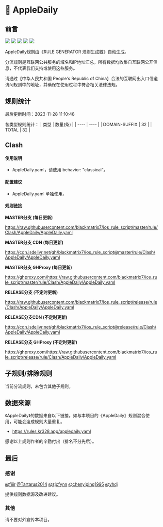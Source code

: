 # 🧸 AppleDaily

## 前言

![](https://shields.io/badge/-移除重复规则-ff69b4) ![](https://shields.io/badge/-DOMAIN与DOMAIN--SUFFIX合并-green) ![](https://shields.io/badge/-DOMAIN--SUFFIX间合并-critical) ![](https://shields.io/badge/-DOMAIN--SUFFIX与DOMAIN--KEYWORD合并-blue) ![](https://shields.io/badge/-IP--CIDR(6)合并-blueviolet) 

AppleDaily规则由《RULE GENERATOR 规则生成器》自动生成。

分流规则是互联网公共服务的域名和IP地址汇总，所有数据均收集自互联网公开信息，不代表我们支持或使用这些服务。

请通过【中华人民共和国 People's Republic of China】合法的互联网出入口信道访问规则中的地址，并确保在使用过程中符合相关法律法规。

## 规则统计

最后更新时间：2023-11-28 11:10:48

各类型规则统计：
| 类型 | 数量(条)  | 
| ---- | ----  |
| DOMAIN-SUFFIX | 32  | 
| TOTAL | 32  | 


## Clash 

#### 使用说明
- AppleDaily.yaml，请使用 behavior: "classical"。

#### 配置建议
- AppleDaily.yaml 单独使用。

#### 规则链接
**MASTER分支 (每日更新)**

https://raw.githubusercontent.com/blackmatrix7/ios_rule_script/master/rule/Clash/AppleDaily/AppleDaily.yaml

**MASTER分支 CDN (每日更新)**

https://cdn.jsdelivr.net/gh/blackmatrix7/ios_rule_script@master/rule/Clash/AppleDaily/AppleDaily.yaml

**MASTER分支 GHProxy (每日更新)**

https://ghproxy.com/https://raw.githubusercontent.com/blackmatrix7/ios_rule_script/master/rule/Clash/AppleDaily/AppleDaily.yaml

**RELEASE分支 (不定时更新)**

https://raw.githubusercontent.com/blackmatrix7/ios_rule_script/release/rule/Clash/AppleDaily/AppleDaily.yaml

**RELEASE分支CDN (不定时更新)**

https://cdn.jsdelivr.net/gh/blackmatrix7/ios_rule_script@release/rule/Clash/AppleDaily/AppleDaily.yaml

**RELEASE分支 GHProxy (不定时更新)**

https://ghproxy.com/https://raw.githubusercontent.com/blackmatrix7/ios_rule_script/release/rule/Clash/AppleDaily/AppleDaily.yaml

## 子规则/排除规则


当前分流规则，未包含其他子规则。

## 数据来源

《AppleDaily》的数据来自以下链接，如与本项目的《AppleDaily》规则混合使用，可能会造成规则大量重复。

- https://rules.kr328.app/appledaily.yaml


感谢以上规则作者的辛勤付出（排名不分先后）。

## 最后

### 感谢

[@fiiir](https://github.com/fiiir) [@Tartarus2014](https://github.com/Tartarus2014) [@zjcfynn](https://github.com/zjcfynn) [@chenyiping1995](https://github.com/chenyiping1995) [@vhdj](https://github.com/vhdj)

提供规则数据源及改进建议。

### 其他

请不要对外宣传本项目。